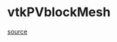 # vtkPVblockMesh

[source](github.com/OpenFOAM-jp/OpenFOAM-utilities-tutorials-jp/blob/master/v1906/postProcessing/graphics/PVReaders/vtkPVblockMesh/lnInclude/vtkPVblockMesh.C/vtkPVblockMesh.C)



